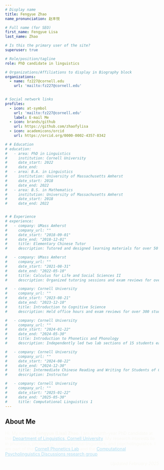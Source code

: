 ```yaml
---
# Display name
title: Fengyue Zhao
name_pronunciation: 赵丰悦

# Full name (for SEO)
first_name: Fengyue Lisa
last_name: Zhao

# Is this the primary user of the site?
superuser: true

# Role/position/tagline
role: PhD candidate in linguistics

# Organizations/Affiliations to display in Biography block
organizations:
  - name: fz227@cornell.edu
    url: 'mailto:fz227@cornell.edu'
    

# Social network links
profiles:
  - icon: at-symbol
    url: 'mailto:fz227@cornell.edu'
    label: E-mail Me
  - icon: brands/github
    url: https://github.com/zhaofylisa
  - icon: academicons/orcid
    url: https://orcid.org/0000-0002-4357-8342

# # Education
# education:
#   - area: PhD in Linguistics
#     institution: Cornell University
#     date_start: 2022
#     date_end: 
#   - area: B.A. in Linguistics
#     institution: University of Massachusetts Amherst
#     date_start: 2018
#     date_end: 2022
#   - area: B.S. in Mathematics
#     institution: University of Massachusetts Amherst
#     date_start: 2018
#     date_end: 2022


# # Experience
# experience:
#   - company: UMass Amherst
#     company_url: ""
#     date_start: "2018-09-01"
#     date_end: "2018-12-01"
#     title: Elementary Chinese Tutor
#     description: Tutored and designed learning materials for over 50 students.

#   - company: UMass Amherst
#     company_url: ""
#     date_start: "2021-08-31"
#     date_end: "2022-05-10"
#     title: Calculus for Life and Social Sciences II
#     description: Organized tutoring sessions and exam reviews for over 150 students.

#   - company: Cornell University
#     company_url: ""
#     date_start: "2023-08-21"
#     date_end: "2023-12-10"
#     title: Introduction to Cognitive Science
#     description: Held office hours and exam reviews for over 300 students.

#   - company: Cornell University
#     company_url: ""
#     date_start: "2024-01-22"
#     date_end: "2024-05-30"
#     title: Introduction to Phonetics and Phonology
#     description: Independently led two lab sections of 15 students each.

#   - company: Cornell University
#     company_url: ""
#     date_start: "2024-08-22"
#     date_end: "2024-12-30"
#     title: Intermediate Chinese Reading and Writing for Students of Chinese Heritage
#     description: Instructor

#   - company: Cornell University
#     company_url: ""
#     date_start: "2025-01-22"
#     date_end: "2025-05-30"
#     title: Computational Linguistics 1
---
```


## About Me

<span style="color: #F8F8F2;">
Hi. My name is <strong>Fengyue (Lisa) Zhao</strong>. I am a fourth-year PhD candidate at the 
<a href="https://linguistics.cornell.edu/" style="color: #AEDCF0;">Department of Linguistics, Cornell University</a>. 
My research interests lie in phonetics, phonology, computational linguistics, and psycholinguistics. 
I am part of the 
<a href="https://conf.ling.cornell.edu/" style="color: #AEDCF0;">Cornell Phonetics Lab</a> and the 
<a href="https://c-psyd.github.io/" style="color: #AEDCF0;">Computational Psycholinguistics Discussions research group</a>.
</span>

<p align="right" style="color: #F8F8F2;"><i>Updated February 2025</i></p>
